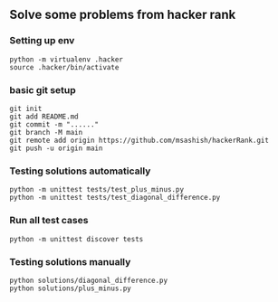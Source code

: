 ##  Solve some problems from hacker rank


### Setting up env
    python -m virtualenv .hacker
    source .hacker/bin/activate
    
### basic git setup
    git init
    git add README.md
    git commit -m "......"
    git branch -M main
    git remote add origin https://github.com/msashish/hackerRank.git
    git push -u origin main
    
    
### Testing solutions automatically
    python -m unittest tests/test_plus_minus.py
    python -m unittest tests/test_diagonal_difference.py
    
### Run all test cases
    python -m unittest discover tests
    
### Testing solutions manually
    python solutions/diagonal_difference.py
    python solutions/plus_minus.py